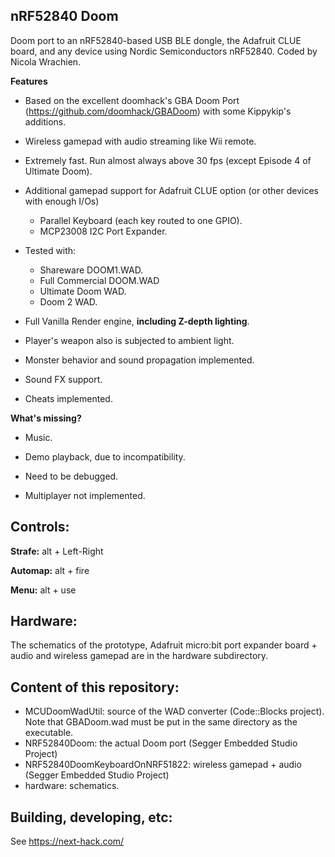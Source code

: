 ## nRF52840 Doom
 Doom port to an nRF52840-based USB BLE dongle, the Adafruit CLUE board, and any device using Nordic Semiconductors nRF52840.
 Coded by Nicola Wrachien.

**Features**
- Based on the excellent doomhack's GBA Doom Port (https://github.com/doomhack/GBADoom) with some Kippykip's additions.

- Wireless gamepad with audio streaming like Wii remote.

- Extremely fast. Run almost always above 30 fps (except Episode 4 of Ultimate Doom).

- Additional gamepad support for Adafruit CLUE option (or other devices with enough I/Os)
  - Parallel Keyboard (each key routed to one GPIO).
  - MCP23008 I2C Port Expander.

- Tested with:
  - Shareware DOOM1.WAD.
  - Full Commercial DOOM.WAD
  - Ultimate Doom WAD.
  - Doom 2 WAD.

- Full Vanilla Render engine, **including Z-depth lighting**.

- Player's weapon also is subjected to ambient light.

- Monster behavior and sound propagation implemented.

- Sound FX support.

- Cheats implemented.

**What's missing?**
- Music.

- Demo playback, due to incompatibility.

- Need to be debugged.

- Multiplayer not implemented.


## Controls:
**Strafe:** alt + Left-Right

**Automap:** alt + fire

**Menu:** alt + use

## Hardware:
The schematics of the prototype, Adafruit micro:bit port expander board + audio and wireless gamepad are in the hardware subdirectory.

## Content of this repository:
- MCUDoomWadUtil: source of the WAD converter (Code::Blocks project). Note that GBADoom.wad must be put in the same directory as the executable.
- NRF52840Doom: the actual Doom port (Segger Embedded Studio Project)
- NRF52840DoomKeyboardOnNRF51822: wireless gamepad + audio (Segger Embedded Studio Project)
- hardware: schematics.

## Building, developing, etc:
See https://next-hack.com/